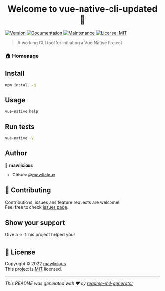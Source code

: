 <h1 align="center">Welcome to vue-native-cli-updated 👋</h1>
<p>
  <a href="https://www.npmjs.com/package/vue-native-cli-updated" target="_blank">
    <img alt="Version" src="https://img.shields.io/npm/v/vue-native-cli-updated.svg">
  </a>
  <a href="https://github.com/mawlicious/vue-native-cli-updated#readme" target="_blank">
    <img alt="Documentation" src="https://img.shields.io/badge/documentation-yes-brightgreen.svg" />
  </a>
  <a href="https://github.com/mawlicious/vue-native-cli-updated/graphs/commit-activity" target="_blank">
    <img alt="Maintenance" src="https://img.shields.io/badge/Maintained%3F-yes-green.svg" />
  </a>
  <a href="https://github.com/mawlicious/vue-native-cli-updated/blob/master/LICENSE" target="_blank">
    <img alt="License: MIT" src="https://img.shields.io/github/license/mawlicious/vue-native-cli-updated" />
  </a>
</p>

> A working CLI tool for initiating a Vue Native Project

### 🏠 [Homepage](https://github.com/mawlicious/vue-native-cli-updated)

## Install

```sh
npm install -g
```

## Usage

```sh
vue-native help
```

## Run tests

```sh
vue-native -V
```

## Author

👤 **mawlicious**

* Github: [@mawlicious](https://github.com/mawlicious)

## 🤝 Contributing

Contributions, issues and feature requests are welcome!<br />Feel free to check [issues page](https://github.com/mawlicious/vue-native-cli-updated/issues). 

## Show your support

Give a ⭐️ if this project helped you!

## 📝 License

Copyright © 2022 [mawlicious](https://github.com/mawlicious).<br />
This project is [MIT](https://github.com/mawlicious/vue-native-cli-updated/blob/master/LICENSE) licensed.

***
_This README was generated with ❤️ by [readme-md-generator](https://github.com/kefranabg/readme-md-generator)_